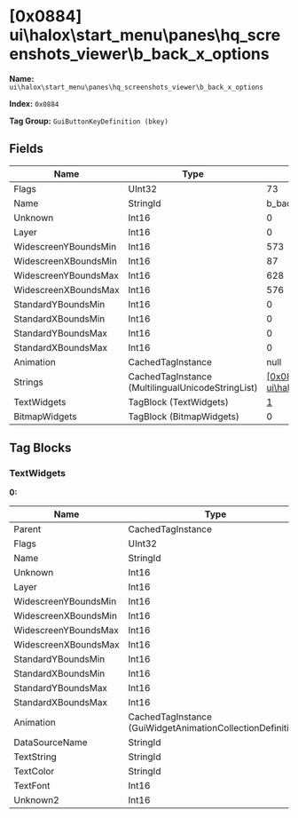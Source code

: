 # [0x0884] ui\halox\start_menu\panes\hq_screenshots_viewer\b_back_x_options

**Name:** ```ui\halox\start_menu\panes\hq_screenshots_viewer\b_back_x_options```

**Index:** ```0x0884```

**Tag Group:** ```GuiButtonKeyDefinition (bkey)```

## Fields

Name	| Type	| Value
---	|---	|---	|
Flags	|UInt32	|73
Name	|StringId	|b_back_x_options
Unknown	|Int16	|0
Layer	|Int16	|0
WidescreenYBoundsMin	|Int16	|573
WidescreenXBoundsMin	|Int16	|87
WidescreenYBoundsMax	|Int16	|628
WidescreenXBoundsMax	|Int16	|576
StandardYBoundsMin	|Int16	|0
StandardXBoundsMin	|Int16	|0
StandardYBoundsMax	|Int16	|0
StandardXBoundsMax	|Int16	|0
Animation	|CachedTagInstance	|null
Strings	|CachedTagInstance (MultilingualUnicodeStringList)	|[[0x087B] ui\halox\start_menu\panes\hq_screenshots_viewer\strings](../MultilingualUnicodeStringList/087B.md)
TextWidgets	|TagBlock (TextWidgets)	|[1](#textwidgets)
BitmapWidgets	|TagBlock (BitmapWidgets)	|0


## Tag Blocks

### TextWidgets

**0:**

Name	| Type	| Value
---	|---	|---	|
Parent	|CachedTagInstance	|null
Flags	|UInt32	|9
Name	|StringId	|
Unknown	|Int16	|0
Layer	|Int16	|30
WidescreenYBoundsMin	|Int16	|0
WidescreenXBoundsMin	|Int16	|0
WidescreenYBoundsMax	|Int16	|30
WidescreenXBoundsMax	|Int16	|489
StandardYBoundsMin	|Int16	|0
StandardXBoundsMin	|Int16	|0
StandardYBoundsMax	|Int16	|0
StandardXBoundsMax	|Int16	|0
Animation	|CachedTagInstance (GuiWidgetAnimationCollectionDefinition)	|[[0x07B9] 0x000007B9](../GuiWidgetAnimationCollectionDefinition/07B9.md)
DataSourceName	|StringId	|
TextString	|StringId	|b_back_x_options
TextColor	|StringId	|
TextFont	|Int16	|1
Unknown2	|Int16	|0


